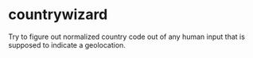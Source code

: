 # countrywizard
Try to figure out normalized country code out of any human input that is supposed to indicate a geolocation.
